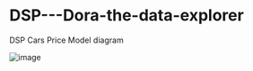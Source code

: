# DSP---Dora-the-data-explorer

DSP Cars Price Model diagram

![image](https://user-images.githubusercontent.com/74925493/176908419-887e60d2-51f5-48a8-8ada-68a7caae2f0d.png)

